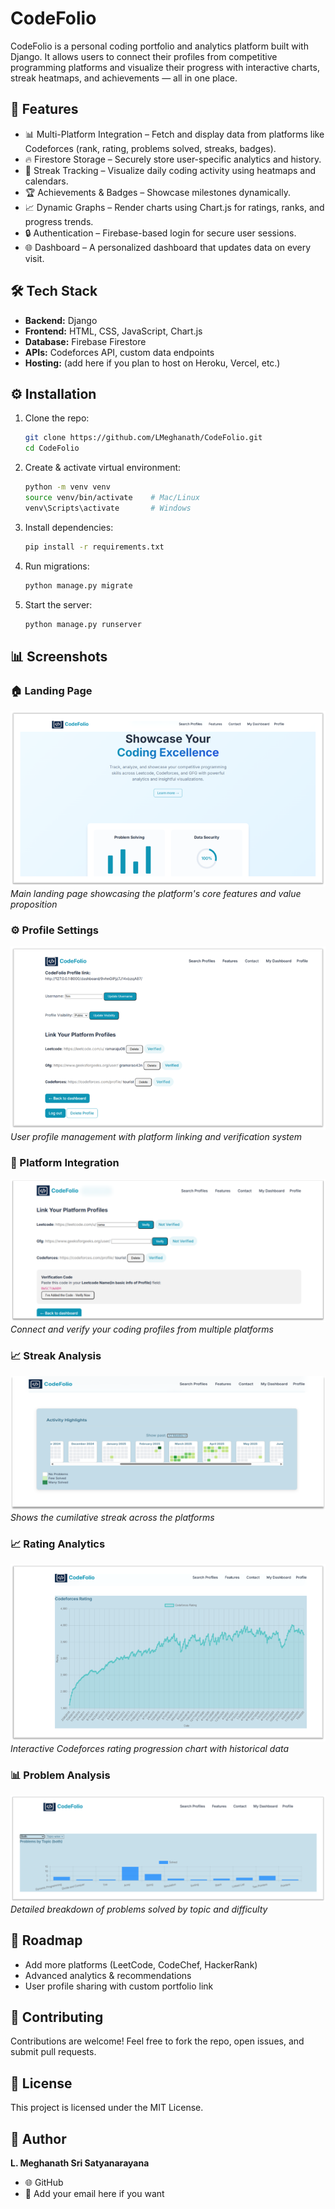# CodeFolio

CodeFolio is a personal coding portfolio and analytics platform built with Django. It allows users to connect their profiles from competitive programming platforms and visualize their progress with interactive charts, streak heatmaps, and achievements — all in one place.

## 🚀 Features
- 📊 Multi-Platform Integration – Fetch and display data from platforms like Codeforces (rank, rating, problems solved, streaks, badges).
- 🔥 Firestore Storage – Securely store user-specific analytics and history.
- 📅 Streak Tracking – Visualize daily coding activity using heatmaps and calendars.
- 🏆 Achievements & Badges – Showcase milestones dynamically.
- 📈 Dynamic Graphs – Render charts using Chart.js for ratings, ranks, and progress trends.
- 🔒 Authentication – Firebase-based login for secure user sessions.
- 🌐 Dashboard – A personalized dashboard that updates data on every visit.

## 🛠️ Tech Stack
- **Backend:** Django  
- **Frontend:** HTML, CSS, JavaScript, Chart.js  
- **Database:** Firebase Firestore  
- **APIs:** Codeforces API, custom data endpoints  
- **Hosting:** (add here if you plan to host on Heroku, Vercel, etc.)

## ⚙️ Installation
1. Clone the repo:
   ```bash
   git clone https://github.com/LMeghanath/CodeFolio.git
   cd CodeFolio
   ```

2. Create & activate virtual environment:
   ```bash
   python -m venv venv
   source venv/bin/activate    # Mac/Linux
   venv\Scripts\activate       # Windows
   ```

3. Install dependencies:
   ```bash
   pip install -r requirements.txt
   ```

4. Run migrations:
   ```bash
   python manage.py migrate
   ```

5. Start the server:
   ```bash
   python manage.py runserver
   ```

## 📊 Screenshots

### 🏠 Landing Page
![CodeFolio Landing Page](screenshots/landing-page.png)
*Main landing page showcasing the platform's core features and value proposition*

### ⚙️ Profile Settings
![Profile Settings](screenshots/profile-settings.png)
*User profile management with platform linking and verification system*

### 🔗 Platform Integration
![Platform Linking](screenshots/platform-linking.png)
*Connect and verify your coding profiles from multiple platforms*

### 📈 Streak Analysis
![Codeforces Rating Chart](screenshots/streak.png)
*Shows the cumilative streak across the platforms*

### 📈 Rating Analytics
![Codeforces Rating Chart](screenshots/rating-chart.png)
*Interactive Codeforces rating progression chart with historical data*

### 📊 Problem Analysis
![Problem Statistics](screenshots/problem-stats.png)
*Detailed breakdown of problems solved by topic and difficulty*

## 📌 Roadmap
* Add more platforms (LeetCode, CodeChef, HackerRank)
* Advanced analytics & recommendations
* User profile sharing with custom portfolio link

## 🤝 Contributing
Contributions are welcome! Feel free to fork the repo, open issues, and submit pull requests.

## 📜 License
This project is licensed under the MIT License.

## 👤 Author
**L. Meghanath Sri Satyanarayana**
* 🌐 GitHub
* 📧 Add your email here if you want
